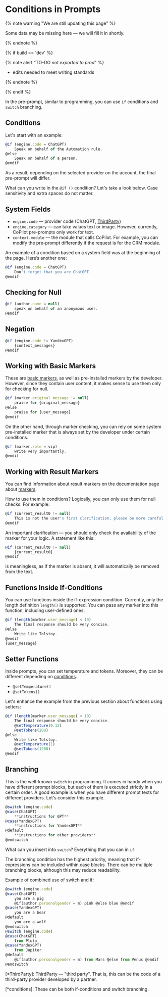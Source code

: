 # Conditions in Prompts

{% note warning "We are still updating this page" %}

Some data may be missing here — we will fill it in shortly.

{% endnote %}

{% if build == 'dev' %}

{% note alert "TO-DO _not exported to prod_" %}

- edits needed to meet writing standards

{% endnote %}

{% endif %}

In the pre-prompt, similar to programming, you can use `if` conditions and `switch` branching.

## Conditions

Let's start with an example:

```js
@if (engine.code = ChatGPT)
	Speak on behalf of the Automation rule.
@else
	Speak on behalf of a person.
@endif
```

As a result, depending on the selected provider on the account, the final pre-prompt will differ.

What can you write in the `@if ()` condition? Let's take a look below. Case sensitivity and extra spaces do not matter.

## System Fields

- `engine.code` — provider code (ChatGPT, [ThirdParty](*ThirdParty))
- `engine.category` — can take values text or image. However, currently, CoPilot pre-prompts only work for text.
- `context.module` — the module that calls CoPilot. For example, you can modify the pre-prompt differently if the request is for the CRM module.

An example of a condition based on a system field was at the beginning of the page. Here’s another one:
```js
@if (engine.code = ChatGPT)
	Don't forget that you are ChatGPT.
@endif
```

## Checking for Null

```js
@if (author.name = null)
	speak on behalf of an anonymous user.
@endif
```

## Negation

```js
@if (engine.code != YandexGPT)
	{context_messages}
@endif
```

## Working with Basic Markers

These are [basic markers](./markers.md), as well as pre-installed markers by the developer. However, since they contain user content, it makes sense to use them only for checking for null.

```js
@if (marker.original_message != null)
	praise for {original_message}
@else
	praise for {user_message}
@endif
```
On the other hand, through marker checking, you can rely on some system pre-installed marker that is always set by the developer under certain conditions.

```js
@if (marker.role = vip)
	write very importantly.
@endif
```

## Working with Result Markers

You can find information about result markers on the documentation page about [markers](./markers.md).

How to use them in conditions? Logically, you can only use them for null checks. For example:

```js
@if (current_result0 != null)
	This is not the user's first clarification, please be more careful!
@endif
```
An important clarification — you should only check the availability of the marker for your logic. A statement like this:

```js
@if (current_result0 != null)
	{current_result0}
@endif
```

is meaningless, as if the marker is absent, it will automatically be removed from the text.

## Functions Inside If-Conditions

You can use functions inside the if-expression condition. Currently, only the length definition `length()` is supported. You can pass any marker into this function, including user-defined ones.

```js
@if (length(marker.user_message) < 10)
	The final response should be very concise.
@else
	Write like Tolstoy.
@endif
{user_message}
```

## Setter Functions

Inside prompts, you can set temperature and tokens. Moreover, they can be different depending on [conditions](*conditions).

- `@setTemperature()`
- `@setTokens()`

Let's enhance the example from the previous section about functions using setters:

```js
@if (length(marker.user_message) < 10)
	The final response should be very concise.
	@setTemperature(0.12)
	@setTokens(200)
@else
	Write like Tolstoy.
	@setTemperature(1)
	@setTokens(1200)
@endif
```

## Branching

This is the well-known `switch` in programming. It comes in handy when you have different prompt blocks, but each of them is executed strictly in a certain order. A good example is when you have different prompt texts for different providers. Let's consider this example.

```js
@switch (engine.code)
@case(ChatGPT)
	**instructions for GPT**
@case(YandexGPT)
	**instructions for YandexGPT**
@default
	**instructions for other providers**
@endswitch
```
What can you insert into `switch`? Everything that you can in `if`.

The branching condition has the highest priority, meaning that if-expressions can be included within case blocks. There can be multiple branching blocks, although this may reduce readability.

Example of combined use of switch and if:

```js
@switch (engine.code)
@case(ChatGPT)
	you are a pig 
	@if(author.personalgender = m) pink @else blue @endif
@case(YandexGPT)
	you are a bear
@default
	you are a wolf
@endswitch
@switch (engine.code)
@case(ChatGPT)
	from Pluto
@case(YandexGPT)
	from Jupiter
@default
	@if(author.personalgender = m) from Mars @else from Venus @endif
@endswitch
```

[*ThirdParty]: ThirdParty — "third party". That is, this can be the code of a third-party provider developed by a partner.

[*conditions]: These can be both if-conditions and switch branching.